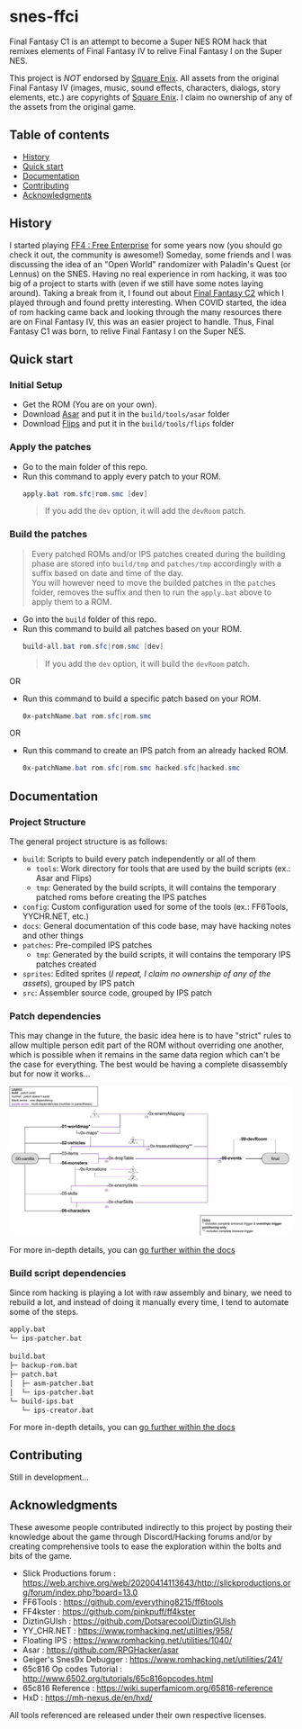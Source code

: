 # snes-ffci
Final Fantasy C1 is an attempt to become a Super NES ROM hack that remixes elements of Final Fantasy IV to relive Final Fantasy I on the Super NES.

This project is *NOT* endorsed by [Square Enix](https://www.square-enix.com/). All assets from the original Final Fantasy IV (images, music, sound effects, characters, dialogs, story elements, etc.) are copyrights of [Square Enix](https://www.square-enix.com/). I claim no ownership of any of the assets from the original game.

## Table of contents

- [History](#history)
- [Quick start](#quick-start)
- [Documentation](#documentation)
- [Contributing](#contributing)
- [Acknowledgments](#acknowledgments)

## History

I started playing [FF4 : Free Enterprise](http://ff4fe.com/) for some years now (you should go check it out, the community is awesome!) Someday, some friends and I was discussing the idea of an "Open World" randomizer with Paladin's Quest (or Lennus) on the SNES. Having no real experience in rom hacking, it was too big of a project to starts with (even if we still have some notes laying around). Taking a break from it, I found out about [Final Fantasy C2](https://www.romhacking.net/hacks/5298/) which I played through and found pretty interesting. When COVID started, the idea of rom hacking came back and looking through the many resources there are on Final Fantasy IV, this was an easier project to handle. Thus, Final Fantasy C1 was born, to relive Final Fantasy I on the Super NES.

## Quick start

### Initial Setup

- Get the ROM (You are on your own).
- Download [Asar](https://github.com/RPGHacker/asar) and put it in the `build/tools/asar` folder
- Download [Flips](https://www.romhacking.net/utilities/1040/) and put it in the `build/tools/flips` folder

### Apply the patches

- Go to the main folder of this repo.
- Run this command to apply every patch to your ROM.
  ```powershell
  apply.bat rom.sfc|rom.smc [dev]
  ```
  > If you add the `dev` option, it will add the `devRoom` patch.

### Build the patches
 
> Every patched ROMs and/or IPS patches created during the building phase are stored into `build/tmp` and `patches/tmp` accordingly with a suffix based on date and time of the day.  
> You will however need to move the builded patches in the `patches` folder, removes the suffix and then to run the `apply.bat` above to apply them to a ROM.

- Go into the `build` folder of this repo.
- Run this command to build all patches based on your ROM.
  ```powershell
  build-all.bat rom.sfc|rom.smc [dev]
  ```
  > If you add the `dev` option, it will build the `devRoom` patch.

OR

- Run this command to build a specific patch based on your ROM.
  ```powershell
  0x-patchName.bat rom.sfc|rom.smc
  ```

OR

- Run this command to create an IPS patch from an already hacked ROM.
  ```powershell
  0x-patchName.bat rom.sfc|rom.smc hacked.sfc|hacked.smc
  ```

## Documentation

### Project Structure

The general project structure is as follows:

- `build`: Scripts to build every patch independently or all of them
   - `tools`: Work directory for tools that are used by the build scripts (ex.: Asar and Flips)
   - `tmp`: Generated by the build scripts, it will contains the temporary patched roms before creating the IPS patches
- `config`: Custom configuration used for some of the tools (ex.: FF6Tools, YYCHR.NET, etc.)
- `docs`: General documentation of this code base, may have hacking notes and other things
- `patches`: Pre-compiled IPS patches
   - `tmp`: Generated by the build scripts, it will contains the temporary IPS patches created
- `sprites`: Edited sprites (*I repeat, I claim no ownership of any of the assets*), grouped by IPS patch
- `src`: Assembler source code, grouped by IPS patch

### Patch dependencies

This may change in the future, the basic idea here is to have "strict" rules to allow multiple person edit part of the ROM without overriding one another, which is possible when it remains in the same data region which can't be the case for everything. The best would be having a complete disassembly but for now it works...

![IPS Dependency](docs/IPS%20Dependency.jpg)

For more in-depth details, you can [go further within the docs](docs/IPS_Dependencies.md)

### Build script dependencies

Since rom hacking is playing a lot with raw assembly and binary, we need to rebuild a lot, and instead of doing it manually every time, I tend to automate some of the steps. 

```text
apply.bat
└─ ips-patcher.bat

build.bat
├─ backup-rom.bat
├─ patch.bat
│  ├─ asm-patcher.bat
│  └─ ips-patcher.bat
└─ build-ips.bat
   └─ ips-creator.bat
```

For more in-depth details, you can [go further within the docs](docs/Build.md)

## Contributing

Still in development...

## Acknowledgments

These awesome people contributed indirectly to this project by posting their knowledge about the game through Discord/Hacking forums and/or by creating comprehensive tools to ease the exploration within the bolts and bits of the game.

- Slick Productions forum : <https://web.archive.org/web/20200414113643/http://slickproductions.org/forum/index.php?board=13.0>
- FF6Tools : <https://github.com/everything8215/ff6tools>
- FF4kster : <https://github.com/pinkpuff/ff4kster>
- DiztinGUIsh : <https://github.com/Dotsarecool/DiztinGUIsh>
- YY_CHR.NET : <https://www.romhacking.net/utilities/958/>
- Floating IPS : <https://www.romhacking.net/utilities/1040/>
- Asar : <https://github.com/RPGHacker/asar>
- Geiger's Snes9x Debugger : <https://www.romhacking.net/utilities/241/>
- 65c816 Op codes Tutorial : <http://www.6502.org/tutorials/65c816opcodes.html>
- 65c816 Reference : <https://wiki.superfamicom.org/65816-reference>
- HxD : <https://mh-nexus.de/en/hxd/>

All tools referenced are released under their own respective licenses.
